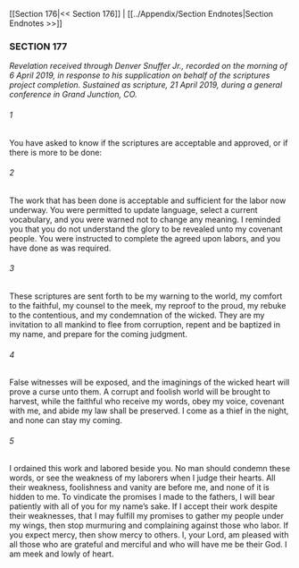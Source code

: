 [[Section 176|<< Section 176]]  |  [[../Appendix/Section Endnotes|Section Endnotes >>]]

### SECTION 177

*Revelation received through Denver Snuffer Jr., recorded on the morning of 6 April 2019, in response to his supplication on behalf of the scriptures project completion. Sustained as scripture, 21 April 2019, during a general conference in Grand Junction, CO.*

###### 1
You have asked to know if the scriptures are acceptable and approved, or if there is more to be done:

###### 2
The work that has been done is acceptable and sufficient for the labor now underway. You were permitted to update language, select a current vocabulary, and you were warned not to change any meaning. I reminded you that you do not understand the glory to be revealed unto my covenant people. You were instructed to complete the agreed upon labors, and you have done as was required.

###### 3
These scriptures are sent forth to be my warning to the world, my comfort to the faithful, my counsel to the meek, my reproof to the proud, my rebuke to the contentious, and my condemnation of the wicked. They are my invitation to all mankind to flee from corruption, repent and be baptized in my name, and prepare for the coming judgment.

###### 4
False witnesses will be exposed, and the imaginings of the wicked heart will prove a curse unto them. A corrupt and foolish world will be brought to harvest, while the faithful who receive my words, obey my voice, covenant with me, and abide my law shall be preserved. I come as a thief in the night, and none can stay my coming.

###### 5
I ordained this work and labored beside you. No man should condemn these words, or see the weakness of my laborers when I judge their hearts. All their weakness, foolishness and vanity are before me, and none of it is hidden to me. To vindicate the promises I made to the fathers, I will bear patiently with all of you for my name’s sake. If I accept their work despite their weaknesses, that I may fulfill my promises to gather my people under my wings, then stop murmuring and complaining against those who labor. If you expect mercy, then show mercy to others. I, your Lord, am pleased with all those who are grateful and merciful and who will have me be their God. I am meek and lowly of heart.